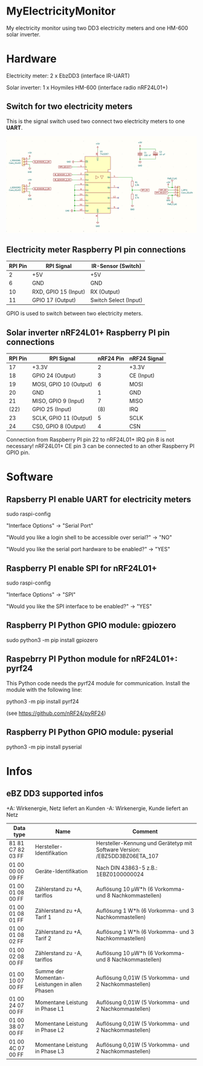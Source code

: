 # MyElectricityMonitor

My electricity monitor using two DD3 electricity meters and one HM-600 solar inverter.

# Hardware

Electricity meter:
2 x EbzDD3              (interface IR-UART)

Solar inverter:
1 x Hoymiles HM-600     (interface radio nRF24L01+)

## Switch for two electricity meters

This is the signal switch used two connect two electricity meters to one **UART**.

![Electricity meter signal switch circuit](TwoEnergyMetersSwitch.png)

## Electricity meter Raspberry PI pin connections

| RPI Pin | RPI Signal           | IR-Sensor (Switch)    |
| ------- | -------------------- | --------------------- |
| 2       | +5V                  | +5V                   |
| 6       | GND                  | GND                   |
| 10      | RXD, GPIO 15 (Input) | RX (Output)           |
| 11      | GPIO 17 (Output)     | Switch Select (Input) |

GPIO is used to switch between two electricity meters.

## Solar inverter nRF24L01+ Raspberry PI pin connections

| RPI Pin | RPI Signal              | nRF24 Pin | nRF24 Signal |
| ------- | ----------------------- | --------- | ------------ |
| 17      | +3.3V                   | 2         | +3.3V        |
| 18      | GPIO 24 (Output)        | 3         | CE (Input)   |
| 19      | MOSI, GPIO 10 (Output)  | 6         | MOSI         |
| 20      | GND                     | 1         | GND          |
| 21      | MISO, GPIO 9 (Input)    | 7         | MISO         |
| (22)    | GPIO 25 (Input)         | (8)       | IRQ          |
| 23      | SCLK, GPIO 11 (Output)  | 5         | SCLK         |
| 24      | CS0, GPIO 8 (Output)    | 4         | CSN          |

Connection from Raspberry PI pin 22 to nRF24L01+ IRQ pin 8 is not necessary!
nRF24L01+ CE pin 3 can be connected to an other Raspberry PI GPIO pin.

# Software

## Rapsberry PI enable UART for electricity meters

sudo raspi-config

"Interface Options" -> "Serial Port"

"Would you like a login shell to be accessible over serial?" -> "NO"

"Would you like the serial port hardware to be enabled?" -> "YES"

## Raspberry PI enable SPI for nRF24L01+

sudo raspi-config

"Interface Options" -> "SPI"

"Would you like the SPI interface to be enabled?" -> "YES"

## Raspberry PI Python GPIO module: gpiozero

sudo python3 -m pip install gpiozero

## Raspebrry PI Python module for nRF24L01+: pyrf24

This Python code needs the pyrf24 module for communication. Install the module with the following line:

python3 -m pip install pyrf24

(see https://github.com/nRF24/pyRF24)

## Raspberry PI Python GPIO module: pyserial

python3 -m pip install pyserial

# Infos

## eBZ DD3 supported infos

+A: Wirkenergie, Netz liefert an Kunden
-A: Wirkenergie, Kunde liefert an Netz

| Data type         | Name                          | Comment       |
|-------------------|-------------------------------|---------------|
| 81 81 C7 82 03 FF | Hersteller-Identifikation     | Hersteller-Kennung und Gerätetyp mit Software Version: /EBZ5DD3BZ06ETA_107 |
| 01 00 00 00 09 FF | Geräte-Identifikation         | Nach DIN 43863-5 z.B.: 1EBZ0100000024 |
| 01 00 01 08 00 FF | Zählerstand zu +A, tariflos   | Auflösung 10 μW*h (6 Vorkomma- und 8 Nachkommastellen) |
| 01 00 01 08 01 FF | Zählerstand zu +A, Tarif 1    | Auflösung 1 W*h (6 Vorkomma- und 3 Nachkommastellen) |
| 01 00 01 08 02 FF | Zählerstand zu +A, Tarif 2    | Auflösung 1 W*h (6 Vorkomma- und 3 Nachkommastellen) |
| 01 00 02 08 00 FF | Zählerstand zu -A, tariflos   | Auflösung 10 μW*h (6 Vorkomma- und 8 Nachkommastellen) | 
| 01 00 10 07 00 FF | Summe der Momentan-Leistungen in allen Phasen | Auflösung 0,01W (5 Vorkomma- und 2 Nachkommastellen) |
| 01 00 24 07 00 FF | Momentane Leistung in Phase L1 | Auflösung 0,01W (5 Vorkomma- und 2 Nachkommastellen) |
| 01 00 38 07 00 FF | Momentane Leistung in Phase L2 | Auflösung 0,01W (5 Vorkomma- und 2 Nachkommastellen) |
| 01 00 4C 07 00 FF | Momentane Leistung in Phase L3 | Auflösung 0,01W (5 Vorkomma- und 2 Nachkommastellen) |
